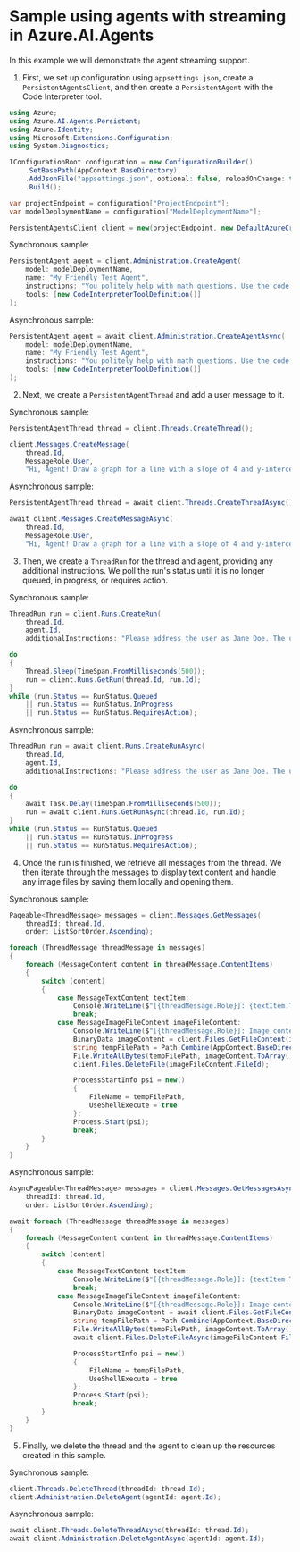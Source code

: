 # Sample using agents with streaming in Azure.AI.Agents

In this example we will demonstrate the agent streaming support.

1. First, we set up configuration using `appsettings.json`, create a `PersistentAgentsClient`, and then create a `PersistentAgent` with the Code Interpreter tool.

```C# Snippet:AgentsStreaming_Step1_Common_SetupClientAndConfig
using Azure;
using Azure.AI.Agents.Persistent;
using Azure.Identity;
using Microsoft.Extensions.Configuration;
using System.Diagnostics;

IConfigurationRoot configuration = new ConfigurationBuilder()
    .SetBasePath(AppContext.BaseDirectory)
    .AddJsonFile("appsettings.json", optional: false, reloadOnChange: true)
    .Build();

var projectEndpoint = configuration["ProjectEndpoint"];
var modelDeploymentName = configuration["ModelDeploymentName"];

PersistentAgentsClient client = new(projectEndpoint, new DefaultAzureCredential());
```

Synchronous sample:

```C# Snippet:AgentsStreaming_Step1_Sync_CreateAgent
PersistentAgent agent = client.Administration.CreateAgent(
    model: modelDeploymentName,
    name: "My Friendly Test Agent",
    instructions: "You politely help with math questions. Use the code interpreter tool when asked to visualize numbers.",
    tools: [new CodeInterpreterToolDefinition()]
);
```

Asynchronous sample:

```C# Snippet:AgentsStreaming_Step1_Async_CreateAgent
PersistentAgent agent = await client.Administration.CreateAgentAsync(
    model: modelDeploymentName,
    name: "My Friendly Test Agent",
    instructions: "You politely help with math questions. Use the code interpreter tool when asked to visualize numbers.",
    tools: [new CodeInterpreterToolDefinition()]
);
```

2. Next, we create a `PersistentAgentThread` and add a user message to it.

Synchronous sample:

```C# Snippet:AgentsStreaming_Step2_Sync_CreateThreadAndMessage
PersistentAgentThread thread = client.Threads.CreateThread();

client.Messages.CreateMessage(
    thread.Id,
    MessageRole.User,
    "Hi, Agent! Draw a graph for a line with a slope of 4 and y-intercept of 9.");
```

Asynchronous sample:

```C# Snippet:AgentsStreaming_Step2_Async_CreateThreadAndMessage
PersistentAgentThread thread = await client.Threads.CreateThreadAsync();

await client.Messages.CreateMessageAsync(
    thread.Id,
    MessageRole.User,
    "Hi, Agent! Draw a graph for a line with a slope of 4 and y-intercept of 9.");
```

3. Then, we create a `ThreadRun` for the thread and agent, providing any additional instructions. We poll the run's status until it is no longer queued, in progress, or requires action.

Synchronous sample:

```C# Snippet:AgentsStreaming_Step3_Sync_CreateAndPollRun
ThreadRun run = client.Runs.CreateRun(
    thread.Id,
    agent.Id,
    additionalInstructions: "Please address the user as Jane Doe. The user has a premium account.");

do
{
    Thread.Sleep(TimeSpan.FromMilliseconds(500));
    run = client.Runs.GetRun(thread.Id, run.Id);
}
while (run.Status == RunStatus.Queued
    || run.Status == RunStatus.InProgress
    || run.Status == RunStatus.RequiresAction);
```

Asynchronous sample:

```C# Snippet:AgentsStreaming_Step3_Async_CreateAndPollRun
ThreadRun run = await client.Runs.CreateRunAsync(
    thread.Id,
    agent.Id,
    additionalInstructions: "Please address the user as Jane Doe. The user has a premium account.");

do
{
    await Task.Delay(TimeSpan.FromMilliseconds(500));
    run = await client.Runs.GetRunAsync(thread.Id, run.Id);
}
while (run.Status == RunStatus.Queued
    || run.Status == RunStatus.InProgress
    || run.Status == RunStatus.RequiresAction);
```

4. Once the run is finished, we retrieve all messages from the thread. We then iterate through the messages to display text content and handle any image files by saving them locally and opening them.

Synchronous sample:

```C# Snippet:AgentsStreaming_Step4_Sync_ProcessMessages
Pageable<ThreadMessage> messages = client.Messages.GetMessages(
    threadId: thread.Id,
    order: ListSortOrder.Ascending);

foreach (ThreadMessage threadMessage in messages)
{
    foreach (MessageContent content in threadMessage.ContentItems)
    {
        switch (content)
        {
            case MessageTextContent textItem:
                Console.WriteLine($"[{threadMessage.Role}]: {textItem.Text}");
                break;
            case MessageImageFileContent imageFileContent:
                Console.WriteLine($"[{threadMessage.Role}]: Image content file ID = {imageFileContent.FileId}");
                BinaryData imageContent = client.Files.GetFileContent(imageFileContent.FileId);
                string tempFilePath = Path.Combine(AppContext.BaseDirectory, $"{Guid.NewGuid()}.png");
                File.WriteAllBytes(tempFilePath, imageContent.ToArray());
                client.Files.DeleteFile(imageFileContent.FileId);

                ProcessStartInfo psi = new()
                {
                    FileName = tempFilePath,
                    UseShellExecute = true
                };
                Process.Start(psi);
                break;
        }
    }
}
```

Asynchronous sample:

```C# Snippet:AgentsStreaming_Step4_Async_ProcessMessages
AsyncPageable<ThreadMessage> messages = client.Messages.GetMessagesAsync(
    threadId: thread.Id,
    order: ListSortOrder.Ascending);

await foreach (ThreadMessage threadMessage in messages)
{
    foreach (MessageContent content in threadMessage.ContentItems)
    {
        switch (content)
        {
            case MessageTextContent textItem:
                Console.WriteLine($"[{threadMessage.Role}]: {textItem.Text}");
                break;
            case MessageImageFileContent imageFileContent:
                Console.WriteLine($"[{threadMessage.Role}]: Image content file ID = {imageFileContent.FileId}");
                BinaryData imageContent = await client.Files.GetFileContentAsync(imageFileContent.FileId);
                string tempFilePath = Path.Combine(AppContext.BaseDirectory, $"{Guid.NewGuid()}.png");
                File.WriteAllBytes(tempFilePath, imageContent.ToArray());
                await client.Files.DeleteFileAsync(imageFileContent.FileId);

                ProcessStartInfo psi = new()
                {
                    FileName = tempFilePath,
                    UseShellExecute = true
                };
                Process.Start(psi);
                break;
        }
    }
}
```

5. Finally, we delete the thread and the agent to clean up the resources created in this sample.

Synchronous sample:

```C# Snippet:AgentsStreaming_Step5_Sync_Cleanup
client.Threads.DeleteThread(threadId: thread.Id);
client.Administration.DeleteAgent(agentId: agent.Id);
```

Asynchronous sample:

```C# Snippet:AgentsStreaming_Step5_Async_Cleanup
await client.Threads.DeleteThreadAsync(threadId: thread.Id);
await client.Administration.DeleteAgentAsync(agentId: agent.Id);
```
